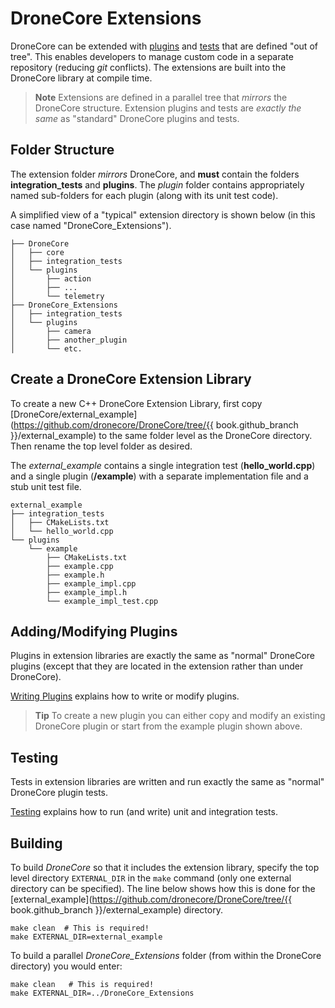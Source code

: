 # DroneCore Extensions

DroneCore can be extended with [plugins](../contributing/plugins.md) and [tests](../contributing/test.md) that are defined "out of tree".
This enables developers to manage custom code in a separate repository (reducing *git* conflicts). 
The extensions are built into the DroneCore library at compile time.

> **Note** Extensions are defined in a parallel tree that *mirrors* the DroneCore structure. 
> Extension plugins and tests are *exactly the same* as "standard" DroneCore plugins and tests.

## Folder Structure

The extension folder *mirrors* DroneCore, and **must** contain the folders **integration_tests** and **plugins**.
The *plugin* folder contains appropriately named sub-folders for each plugin (along with its unit test code).

A simplified view of a "typical" extension directory is shown below (in this case named "DroneCore_Extensions"). 

```
├── DroneCore
│   ├── core
│   ├── integration_tests
│   └── plugins
│       ├── action
│       ├── ...
│       └── telemetry
├── DroneCore_Extensions
│   ├── integration_tests
│   └── plugins
│       ├── camera
│       ├── another_plugin
│       └── etc.
```

## Create a DroneCore Extension Library

To create a new C++ DroneCore Extension Library, first copy [DroneCore/external_example](https://github.com/dronecore/DroneCore/tree/{{ book.github_branch }}/external_example) to the same folder level as the DroneCore directory.
Then rename the top level folder as desired.

The *external_example* contains a single integration test (**hello_world.cpp**) and a single plugin (**/example**) 
with a separate implementation file and a stub unit test file. 
```
external_example
├── integration_tests
│   ├── CMakeLists.txt
│   └── hello_world.cpp
└── plugins
    └── example
        ├── CMakeLists.txt
        ├── example.cpp
        ├── example.h
        ├── example_impl.cpp
        ├── example_impl.h
        └── example_impl_test.cpp
```

## Adding/Modifying Plugins

Plugins in extension libraries are exactly the same as "normal" DroneCore plugins 
(except that they are located in the extension rather than under DroneCore). 

[Writing Plugins](../contributing/plugins.md) explains how to write or modify plugins.

> **Tip** To create a new plugin you can either copy and modify an existing DroneCore plugin
> or start from the example plugin shown above.


## Testing

Tests in extension libraries are written and run exactly the same as "normal" DroneCore plugin tests.

[Testing](../contributing/test.md) explains how to run (and write) unit and integration tests.


## Building 

To build *DroneCore* so that it includes the extension library, specify the top level directory `EXTERNAL_DIR` in the `make` command 
(only one external directory can be specified). 
The line below shows how this is done for the [external_example](https://github.com/dronecore/DroneCore/tree/{{ book.github_branch }}/external_example) directory.

```
make clean  # This is required!
make EXTERNAL_DIR=external_example
```

To build a parallel *DroneCore_Extensions* folder (from within the DroneCore directory) you would enter:

```
make clean   # This is required!
make EXTERNAL_DIR=../DroneCore_Extensions
```


<!-- 
## Additional Functionality

### Locking/Unlocking the SDK

Functionality to deliver in: https://github.com/dronecore/DroneCore/pull/139
-->
